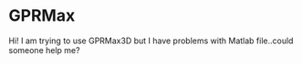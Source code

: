 GPRMax
======

Hi! I am trying to use GPRMax3D but I have problems with Matlab file..could someone help me?
